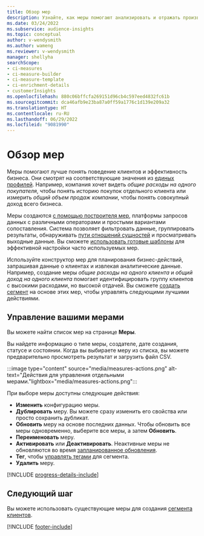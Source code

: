 ```yaml
---
title: Обзор мер
description: Узнайте, как меры помогают анализировать и отражать производительность вашего бизнеса.
ms.date: 03/24/2022
ms.subservice: audience-insights
ms.topic: conceptual
author: v-wendysmith
ms.author: wameng
ms.reviewer: v-wendysmith
manager: shellyha
searchScope:
- ci-measures
- ci-measure-builder
- ci-measure-template
- ci-enrichment-details
- customerInsights
ms.openlocfilehash: 880c06bffcfa269151d96cb4c597eed4832fc61b
ms.sourcegitcommit: dca46afb9e23ba87a0ff59a1776c1d139e209a32
ms.translationtype: HT
ms.contentlocale: ru-RU
ms.lasthandoff: 06/29/2022
ms.locfileid: "9081990"
---
```

# <a name="measures-overview"></a>Обзор мер

Меры помогают лучше понять поведение клиентов и эффективность бизнеса. Они смотрят на соответствующие значения из [единых профилей](data-unification.md). Например, компания хочет видеть *общие расходы на одного покупателя*, чтобы понять историю покупок отдельного клиента или измерить *общий объем продаж компании*, чтобы понять совокупный доход всего бизнеса.  

Меры создаются [с помощью построителя мер](measure-builder.md), платформы запросов данных с различными операторами и простыми вариантами сопоставления. Система позволяет фильтровать данные, группировать результаты, обнаруживать [пути отношений сущностей](relationships.md) и просматривать выходные данные. Вы сможете [использовать готовые шаблоны](measure-templates.md) для эффективной настройки часто используемых мер.

Используйте конструктор мер для планирования бизнес-действий, запрашивая данные о клиентах и извлекая аналитические данные. Например, создание меры *общие расходы на одного клиента* и *общий доход на одного клиента* помогает идентифицировать группу клиентов с высокими расходами, но высокой отдачей. Вы сможете [создать сегмент](segments.md) на основе этих мер, чтобы управлять следующими лучшими действиями.

## <a name="manage-your-measures"></a>Управление вашими мерами

Вы можете найти список мер на странице **Меры**.

Вы найдете информацию о типе меры, создателе, дате создания, статусе и состоянии. Когда вы выбираете меру из списка, вы можете предварительно просмотреть результат и загрузить файл CSV.

:::image type="content" source="media/measures-actions.png" alt-text="Действия для управления отдельными мерами."lightbox="media/measures-actions.png":::

При выборе меры доступны следующие действия:

- **Изменить** конфигурацию меры.
- **Дублировать** меру. Вы можете сразу изменить его свойства или просто сохранить дубликат.
- **Обновить** меру на основе последних данных. Чтобы обновить все меры одновременно, выберите все меры, а затем **Обновить**.
- **Переименовать** меру.
- **Активировать** или **Деактивировать**. Неактивные меры не обновляются во время [запланированное обновления](system.md#schedule-tab).
- **Тег**, чтобы [управлять тегами](work-with-tags-columns.md#manage-tags) для сегмента.
- **Удалить** меру.

[!INCLUDE [progress-details-include](includes/progress-details-pane.md)]

## <a name="next-step"></a>Следующий шаг

Вы можете использовать существующие меры для создания [сегмента клиентов](segments.md).

[!INCLUDE [footer-include](includes/footer-banner.md)]
